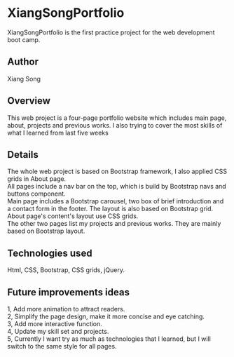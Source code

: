# XiangSongPortfolio
XiangSongPortfolio is the first practice project for the web development boot camp.

## Author
Xiang Song

## Overview
This web project is a four-page portfolio website which includes main page, about, projects and previous works. I also trying to cover the most skills of what I learned from last five weeks

## Details
The whole web project is based on Bootstrap framework, I also applied CSS grids in About page.<br/>
All pages include a nav bar on the top, which is build by Bootstrap navs and buttons component.<br/>
Main page includes a Bootstrap carousel, two box of brief introduction and a contact form in the footer. The layout is also based on Bootstrap grid.<br/>
About page's content's layout use CSS grids.<br/>
The other two pages list my projects and previous works. They are mainly based on Bootstrap layout. 

## Technologies used
Html, CSS, Bootstrap, CSS grids, jQuery.

## Future improvements ideas
1, Add more animation to attract readers.<br/>
2, Simplify the page design, make it more concise and eye catching.<br/>
3, Add more interactive function.<br/>
4, Update my skill set and projects.<br/>
5, Currently I want try as much as technologies that I learned, but I will switch to the same style for all pages.
